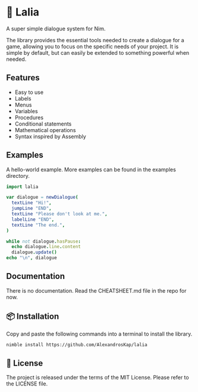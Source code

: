 # 📝 Lalia

A super simple dialogue system for Nim.

The library provides the essential tools needed to create a dialogue for a game,
allowing you to focus on the specific needs of your project.
It is simple by default, but can easily be extended to something powerful when needed.

## Features

- Easy to use
- Labels
- Menus
- Variables
- Procedures
- Conditional statements
- Mathematical operations
- Syntax inspired by Assembly

## Examples

A hello-world example.
More examples can be found in the examples directory.

```nim
import lalia

var dialogue = newDialogue(
  textLine "Hi!",
  jumpLine "END",
  textLine "Please don't look at me.",
  labelLine "END",
  textLine "The end.",
)

while not dialogue.hasPause:
  echo dialogue.line.content
  dialogue.update()
echo "\n", dialogue
```

## Documentation

There is no documentation.
Read the CHEATSHEET.md file in the repo for now.

## 📦 Installation

Copy and paste the following commands into a terminal to install the library.

```sh
nimble install https://github.com/AlexandrosKap/lalia
```

## 📜 License

The project is released under the terms of the MIT License.
Please refer to the LICENSE file.
